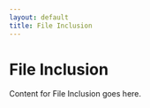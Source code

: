 ```yaml
---
layout: default
title: File Inclusion
---
```


# File Inclusion

Content for File Inclusion goes here.
